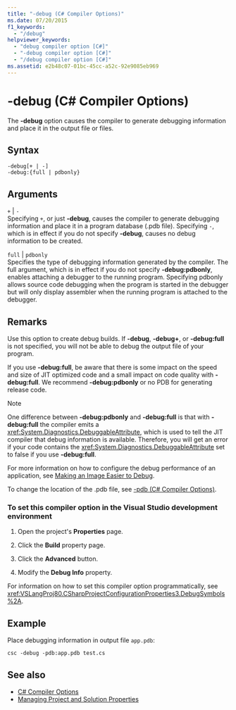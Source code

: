 ```yaml
---
title: "-debug (C# Compiler Options)"
ms.date: 07/20/2015
f1_keywords: 
  - "/debug"
helpviewer_keywords: 
  - "debug compiler option [C#]"
  - "-debug compiler option [C#]"
  - "/debug compiler option [C#]"
ms.assetid: e2b48c07-01bc-45cc-a52c-92e9085eb969
---
```

# -debug (C# Compiler Options)
The **-debug** option causes the compiler to generate debugging information and place it in the output file or files.  
  
## Syntax  
  
```console  
-debug[+ | -]  
-debug:{full | pdbonly}  
```  
  
## Arguments  
 `+` &#124; `-`  
 Specifying `+`, or just **-debug**, causes the compiler to generate debugging information and place it in a program database (.pdb file). Specifying `-`, which is in effect if you do not specify **-debug**, causes no debug information to be created.  
  
 `full` &#124; `pdbonly`  
 Specifies the type of debugging information generated by the compiler. The full argument, which is in effect if you do not specify **-debug:pdbonly**, enables attaching a debugger to the running program. Specifying pdbonly allows source code debugging when the program is started in the debugger but will only display assembler when the running program is attached to the debugger.  
  
## Remarks  
 Use this option to create debug builds. If **-debug**, **-debug+**, or **-debug:full** is not specified, you will not be able to debug the output file of your program.  
  
 If you use **-debug:full**, be aware that there is some impact on the speed and size of JIT optimized code and a small impact on code quality with **-debug:full**. We recommend **-debug:pdbonly** or no PDB for generating release code.  
  
> [!NOTE]
> One difference between **-debug:pdbonly** and **-debug:full** is that with **-debug:full** the compiler emits a <xref:System.Diagnostics.DebuggableAttribute>, which is used to tell the JIT compiler that debug information is available. Therefore, you will get an error if your code contains the <xref:System.Diagnostics.DebuggableAttribute> set to false if you use **-debug:full**.  
  
 For more information on how to configure the debug performance of an application, see [Making an Image Easier to Debug](../../../framework/debug-trace-profile/making-an-image-easier-to-debug.md).  
  
 To change the location of the .pdb file, see [-pdb (C# Compiler Options)](./pdb-compiler-option.md).  
  
### To set this compiler option in the Visual Studio development environment  
  
1. Open the project's **Properties** page.  
  
2. Click the **Build** property page.  
  
3. Click the **Advanced** button.  
  
4. Modify the **Debug Info** property.  
  
 For information on how to set this compiler option programmatically, see <xref:VSLangProj80.CSharpProjectConfigurationProperties3.DebugSymbols%2A>.  
  
## Example  
 Place debugging information in output file `app.pdb`:  
  
```console  
csc -debug -pdb:app.pdb test.cs  
```  
  
## See also

- [C# Compiler Options](./index.md)
- [Managing Project and Solution Properties](/visualstudio/ide/managing-project-and-solution-properties)
